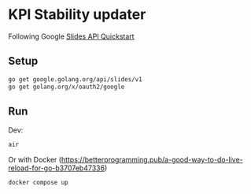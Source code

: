 # KPI Stability updater

Following Google [Slides API Quickstart](https://developers.google.com/slides/api/quickstart/go)

## Setup

```sh
go get google.golang.org/api/slides/v1
go get golang.org/x/oauth2/google
```

## Run

Dev:

```sh
air
```

Or with Docker (https://betterprogramming.pub/a-good-way-to-do-live-reload-for-go-b3707eb47336)

```sh
docker compose up
```